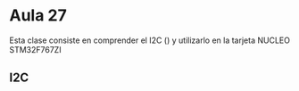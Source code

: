 <h1>Aula 27</h1>

Esta clase consiste en comprender el I2C () y utilizarlo en la tarjeta NUCLEO STM32F767ZI

<h2>I2C</h2>


